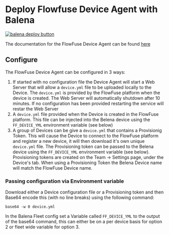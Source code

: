 # Deploy Flowfuse Device Agent with Balena

[![balena deploy button](https://www.balena.io/deploy.svg)](https://dashboard.balena-cloud.com/deploy?repoUrl=https://github.com/flowfuse/balena-device-agent)

The documentation for the FlowFuse Device Agent can be found [here](https://flowfuse.com/docs/device-agent/introduction/)

## Configure

The FlowFuse Device Agent can be configured in 3 ways:

 1. If started with no configuration file the Device Agent will start a Web Server that will allow a `device.yml` file to be uploaded locally to the Device. The `device.yml` is provided by the FlowFuse platform when the device is created. The Web Server will automatically shutdown after 10 minutes. If no configuration has been provided restarting the service will restar the Web Server 
 2. A `device.yml` file provided when the Device is created in the FlowFuse platform. This file can be injected into the Belena device using the `FF_DEVICE_YML` environment variable (see below)
 3. A group of Devices can be give a `device.yml` that contains a Provisionig Token. This will cause the Device to connect to the FlowFuse platform and register a new device, it will then download it's own unique `device.yml` file. The Provisioning token can be passed to the Belena device using the `FF_DEVICE_YML` environment variable (see below). Provisioning tokens are created on the Team -> Settings page, under the Device's tab.
    When using a Provisioning Token the Belena Device name will match the FlowFuse Device name.

### Passing configuration via Environment variable

Download either a Device configuration file or a Provisioning token and then Base64 encode this (with no line breaks) using the following command:

```
base64 -w 0 device.yml
```

In the Balena Fleet config set a Variable called `FF_DEVICE_YML` to the output of the base64 command, this can either be on a per device basis for option 2 or fleet wide variable for option 3.

